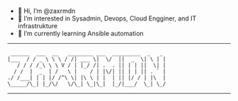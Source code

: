 - 👋 Hi, I’m @zaxrmdn
- 👀 I’m interested in Sysadmin, Devops, Cloud Engginer, and IT infrastrukture
- 🌱 I’m currently learning Ansible automation
---
```
 ______  ___  __   ________ ___  _________  _   _ 
|___  / / _ \ \ \ / /| ___ \|  \/  ||  _  \| \ | |
   / / / /_\ \ \ V / | |_/ /| .  . || | | ||  \| |
  / /  |  _  | /   \ |    / | |\/| || | | || . ` |
./ /___| | | |/ /^\ \| |\ \ | |  | || |/ / | |\  |
\_____/\_| |_/\/   \/\_| \_|\_|  |_/|___/  \_| \_/

```
---
<!---
ZakRmdn/ZakRmdn is a ✨ special ✨ repository because its `README.md` (this file) appears on your GitHub profile.
You can click the Preview link to take a look at your changes.
--->
